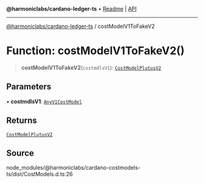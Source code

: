 **@harmoniclabs/cardano-ledger-ts** • [Readme](../Introduction.md) \| [API](../globals.md)

***

[@harmoniclabs/cardano-ledger-ts](../Introduction.md) / costModelV1ToFakeV2

# Function: costModelV1ToFakeV2()

> **costModelV1ToFakeV2**(`costmdlsV1`): [`CostModelPlutusV2`](../interfaces/CostModelPlutusV2.md)

## Parameters

• **costmdlsV1**: [`AnyV1CostModel`](../type-aliases/AnyV1CostModel.md)

## Returns

[`CostModelPlutusV2`](../interfaces/CostModelPlutusV2.md)

## Source

node\_modules/@harmoniclabs/cardano-costmodels-ts/dist/CostModels.d.ts:26
